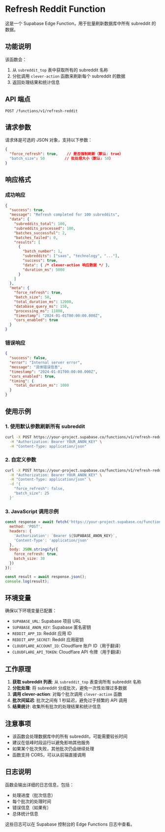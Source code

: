 # Refresh Reddit Function

这是一个 Supabase Edge Function，用于批量刷新数据库中所有 subreddit 的数据。

## 功能说明

该函数会：
1. 从 `subreddit_top` 表中获取所有的 subreddit 名称
2. 分批调用 `clever-action` 函数来刷新每个 subreddit 的数据
3. 返回处理结果和统计信息

## API 端点

```
POST /functions/v1/refresh-reddit
```

## 请求参数

请求体是可选的 JSON 对象，支持以下参数：

```json
{
  "force_refresh": true,    // 是否强制刷新（默认: true）
  "batch_size": 50         // 批处理大小（默认: 50）
}
```

## 响应格式

### 成功响应

```json
{
  "success": true,
  "message": "Refresh completed for 100 subreddits",
  "data": {
    "subreddits_total": 100,
    "subreddits_processed": 100,
    "batches_successful": 2,
    "batches_failed": 0,
    "results": [
      {
        "batch_number": 1,
        "subreddits": ["saas", "technology", "..."],
        "success": true,
        "data": { /* clever-action 响应数据 */ },
        "duration_ms": 5000
      }
    ]
  },
  "meta": {
    "force_refresh": true,
    "batch_size": 50,
    "total_duration_ms": 12000,
    "database_query_ms": 150,
    "processing_ms": 11800,
    "timestamp": "2024-01-01T00:00:00.000Z",
    "cors_enabled": true
  }
}
```

### 错误响应

```json
{
  "success": false,
  "error": "Internal server error",
  "message": "具体错误信息",
  "timestamp": "2024-01-01T00:00:00.000Z",
  "cors_enabled": true,
  "timing": {
    "total_duration_ms": 1000
  }
}
```

## 使用示例

### 1. 使用默认参数刷新所有 subreddit

```bash
curl -X POST https://your-project.supabase.co/functions/v1/refresh-reddit \
  -H "Authorization: Bearer YOUR_ANON_KEY" \
  -H "Content-Type: application/json"
```

### 2. 自定义参数

```bash
curl -X POST https://your-project.supabase.co/functions/v1/refresh-reddit \
  -H "Authorization: Bearer YOUR_ANON_KEY" \
  -H "Content-Type: application/json" \
  -d '{
    "force_refresh": false,
    "batch_size": 25
  }'
```

### 3. JavaScript 调用示例

```javascript
const response = await fetch('https://your-project.supabase.co/functions/v1/refresh-reddit', {
  method: 'POST',
  headers: {
    'Authorization': `Bearer ${SUPABASE_ANON_KEY}`,
    'Content-Type': 'application/json'
  },
  body: JSON.stringify({
    force_refresh: true,
    batch_size: 30
  })
});

const result = await response.json();
console.log(result);
```

## 环境变量

确保以下环境变量已配置：

- `SUPABASE_URL`: Supabase 项目 URL
- `SUPABASE_ANON_KEY`: Supabase 匿名密钥
- `REDDIT_APP_ID`: Reddit 应用 ID
- `REDDIT_APP_SECRET`: Reddit 应用密钥
- `CLOUDFLARE_ACCOUNT_ID`: Cloudflare 账户 ID（用于翻译）
- `CLOUDFLARE_API_TOKEN`: Cloudflare API 令牌（用于翻译）

## 工作原理

1. **获取 subreddit 列表**: 从 `subreddit_top` 表查询所有 subreddit 名称
2. **分批处理**: 将 subreddit 分成批次，避免一次性处理过多数据
3. **调用 clever-action**: 对每个批次调用 `clever-action` 函数
4. **批次间延迟**: 批次之间有 1 秒延迟，避免过于频繁的 API 调用
5. **结果统计**: 收集所有批次的处理结果和统计信息

## 注意事项

- 该函数会处理数据库中的所有 subreddit，可能需要较长时间
- 建议在低峰时段运行以避免影响其他服务
- 如果某个批次失败，其他批次仍会继续处理
- 函数支持 CORS，可以从前端直接调用

## 日志说明

函数会输出详细的日志信息，包括：
- 处理进度（批次信息）
- 每个批次的处理时间
- 错误信息（如果有）
- 总体统计信息

这些日志可以在 Supabase 控制台的 Edge Functions 日志中查看。 